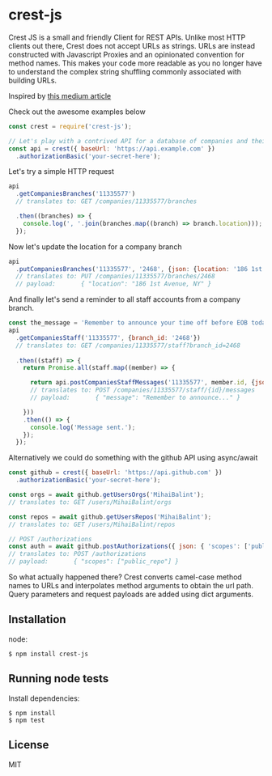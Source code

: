 # crest-js

Crest JS is a small and friendly Client for REST APIs. Unlike most HTTP clients
out there, Crest does not accept URLs as strings. URLs are instead constructed with
Javascript Proxies and an opinionated convention for method names. This makes your
code more readable as you no longer have to understand the complex string shuffling
commonly associated with building URLs.

Inspired by [this medium article](https://medium.com/dailyjs/how-to-use-javascript-proxies-for-fun-and-profit-365579d4a9f8)

Check out the awesome examples below

```js
const crest = require('crest-js');

// Let's play with a contrived API for a database of companies and their staff
const api = crest({ baseUrl: 'https://api.example.com' })
  .authorizationBasic('your-secret-here');
```

Let's try a simple HTTP request
```js
api
  .getCompaniesBranches('11335577')
  // translates to: GET /companies/11335577/branches

  .then((branches) => {
    console.log(', '.join(branches.map((branch) => branch.location)));
  });
```

Now let's update the location for a company branch
```js
api
  .putCompaniesBranches('11335577', '2468', {json: {location: '186 1st Avenue, NY'} })
  // translates to: PUT /companies/11335577/branches/2468
  // payload:       { "location": "186 1st Avenue, NY" }
```

And finally let's send a reminder to all staff accounts from a company branch. 
```js
const the_message = 'Remember to announce your time off before EOB today.';
api
  .getCompaniesStaff('11335577', {branch_id: '2468'})
  // translates to: GET /companies/11335577/staff?branch_id=2468
  
  .then((staff) => {
    return Promise.all(staff.map((member) => {

      return api.postCompaniesStaffMessages('11335577', member.id, {json: {message: the_message}});
      // translates to: POST /companies/11335577/staff/{id}/messages
      // payload:       { "message": "Remember to announce..." }

    }))
    .then(() => {
      console.log('Message sent.');
    });
  });
```

Alternatively we could do something with the github API using async/await
```js
const github = crest({ baseUrl: 'https://api.github.com' })
  .authorizationBasic('your-secret-here');

const orgs = await github.getUsersOrgs('MihaiBalint');
// translates to: GET /users/MihaiBalint/orgs

const repos = await github.getUsersRepos('MihaiBalint');
// translates to: GET /users/MihaiBalint/repos

// POST /authorizations
const auth = await github.postAuthorizations({ json: { 'scopes': ['public_repo'] } });
// translates to: POST /authorizations
// payload:       { "scopes": ["public_repo"] }

```

So what actually happened there? Crest converts camel-case method names to URLs
and interpolates method arguments to obtain the url path. Query parameters and
request payloads are added using dict arguments.

## Installation

node:

```
$ npm install crest-js
```

## Running node tests

Install dependencies:

```shell
$ npm install
$ npm test
```

## License

MIT
